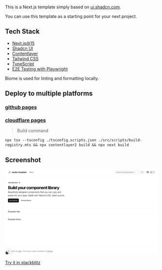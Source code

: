 This is a Next.js template simply based on [ui.shadcn.com](https://ui.shadcn.com/).

You can use this template as a starting point for your next project.

## Tech Stack
- [Next.js@15](https://nextjs.org/)
- [Shadcn UI](https://ui.shadcn.com/)
- [Contentlayer](https://contentlayer.dev/)
- [Tailwind CSS](https://tailwindcss.com/)
- [TypeScript](https://www.typescriptlang.org/)
- [E2E Testing with Playwright](https://playwright.dev/)

Biome is used for linting and formatting locally.

## Deploy to multiple platforms

### [github pages](asd55667.github.io/nextjs-template)

### [cloudflare pages](nextjs-template.wuchengwei.com)

> Build command

``` shell
npx tsx --tsconfig ./tsconfig.scripts.json ./src/scripts/build-registry.mts && npx contentlayer2 build && npx next build
```

## Screenshot
![](/tests/e2e/homepage.spec.ts-snapshots/homepage-chromium-darwin.png)

[Try it in stackblitz](https://stackblitz.com/github/asd55667/nextjs-template)
